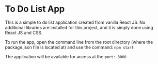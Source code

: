 # To Do List App

This is a simple to do list application created from vanilla React JS.
No additional libraries are installed for this project, and it is simply done using React JS and CSS.

To run the app, open the command line from the root directory (where the package.json file is located at) and use the command:
`npm start`

The application will be available for access at the `port: 3000`

<image url=""/>

